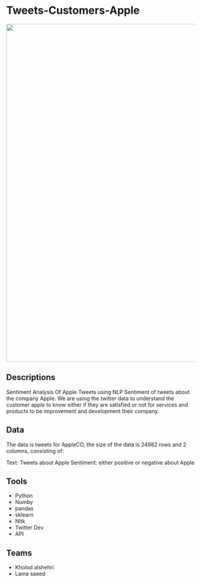# Tweets-Customers-Apple


<img src ="https://c2.lestechnophiles.com/images.frandroid.com/wp-content/uploads/2021/09/apple-event-14-septembre-2021.jpg?resize=320,300" 
width="900">

## Descriptions

Sentiment Analysis Of Apple Tweets using NLP Sentiment of tweets about the company Apple. 
We are using the twitter data to understand the customer apple to know either if they are
satisfied or not for services and products to be improvement and development their company. 

 ## Data
 The data is tweets for AppleCO, the size of the data is 24982 rows and 2 columns, consisting of:

Text: Tweets about Apple 
Sentiment: either positive or negative about Apple 



## Tools


- Python
- Numby
- pandas
- sklearn
- Nltk
- Twitter Dev
- API


## Teams 

- Kholod alshehri
- Lama saeed
